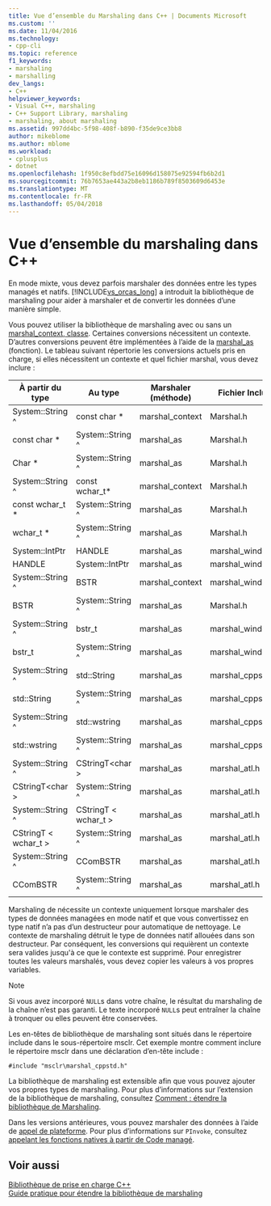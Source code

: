 ```yaml
---
title: Vue d’ensemble du Marshaling dans C++ | Documents Microsoft
ms.custom: ''
ms.date: 11/04/2016
ms.technology:
- cpp-cli
ms.topic: reference
f1_keywords:
- marshaling
- marshalling
dev_langs:
- C++
helpviewer_keywords:
- Visual C++, marshaling
- C++ Support Library, marshaling
- marshaling, about marshaling
ms.assetid: 997dd4bc-5f98-408f-b890-f35de9ce3bb8
author: mikeblome
ms.author: mblome
ms.workload:
- cplusplus
- dotnet
ms.openlocfilehash: 1f950c8efbdd75e16096d158075e92594fb6b2d1
ms.sourcegitcommit: 76b7653ae443a2b8eb1186b789f8503609d6453e
ms.translationtype: MT
ms.contentlocale: fr-FR
ms.lasthandoff: 05/04/2018
---
```

# <a name="overview-of-marshaling-in-c"></a>Vue d’ensemble du marshaling dans C++
En mode mixte, vous devez parfois marshaler des données entre les types managés et natifs. [!INCLUDE[vs_orcas_long](../atl/reference/includes/vs_orcas_long_md.md)] a introduit la bibliothèque de marshaling pour aider à marshaler et de convertir les données d’une manière simple.  
  
 Vous pouvez utiliser la bibliothèque de marshaling avec ou sans un [marshal_context, classe](../dotnet/marshal-context-class.md). Certaines conversions nécessitent un contexte. D’autres conversions peuvent être implémentées à l’aide de la [marshal_as](../dotnet/marshal-as.md) (fonction). Le tableau suivant répertorie les conversions actuels pris en charge, si elles nécessitent un contexte et quel fichier marshal, vous devez inclure :  
  
|À partir du type|Au type|Marshaler (méthode)|Fichier Include|  
|---------------|-------------|--------------------|------------------|  
|System::String ^|const char *|marshal_context|Marshal.h|  
|const char *|System::String ^|marshal_as|Marshal.h|  
|Char *|System::String ^|marshal_as|Marshal.h|  
|System::String ^|const wchar_t*|marshal_context|Marshal.h|  
|const wchar_t *|System::String ^|marshal_as|Marshal.h|  
|wchar_t *|System::String ^|marshal_as|Marshal.h|  
|System::IntPtr|HANDLE|marshal_as|marshal_windows.h|  
|HANDLE|System::IntPtr|marshal_as|marshal_windows.h|  
|System::String ^|BSTR|marshal_context|marshal_windows.h|  
|BSTR|System::String ^|marshal_as|Marshal.h|  
|System::String ^|bstr_t|marshal_as|marshal_windows.h|  
|bstr_t|System::String ^|marshal_as|marshal_windows.h|  
|System::String ^|std::String|marshal_as|marshal_cppstd.h|  
|std::String|System::String ^|marshal_as|marshal_cppstd.h|  
|System::String ^|std::wstring|marshal_as|marshal_cppstd.h|  
|std::wstring|System::String ^|marshal_as|marshal_cppstd.h|  
|System::String ^|CStringT\<char >|marshal_as|marshal_atl.h|  
|CStringT\<char >|System::String ^|marshal_as|marshal_atl.h|  
|System::String ^|CStringT < wchar_t >|marshal_as|marshal_atl.h|  
|CStringT < wchar_t >|System::String ^|marshal_as|marshal_atl.h|  
|System::String ^|CComBSTR|marshal_as|marshal_atl.h|  
|CComBSTR|System::String ^|marshal_as|marshal_atl.h|  
  
 Marshaling de nécessite un contexte uniquement lorsque marshaler des types de données managées en mode natif et que vous convertissez en type natif n’a pas d’un destructeur pour automatique de nettoyage. Le contexte de marshaling détruit le type de données natif allouées dans son destructeur. Par conséquent, les conversions qui requièrent un contexte sera valides jusqu'à ce que le contexte est supprimé. Pour enregistrer toutes les valeurs marshalés, vous devez copier les valeurs à vos propres variables.  
  
> [!NOTE]
>  Si vous avez incorporé `NULL`s dans votre chaîne, le résultat du marshaling de la chaîne n’est pas garanti. Le texte incorporé `NULL`s peut entraîner la chaîne à tronquer ou elles peuvent être conservées.  
  
 Les en-têtes de bibliothèque de marshaling sont situés dans le répertoire include dans le sous-répertoire msclr. Cet exemple montre comment inclure le répertoire msclr dans une déclaration d’en-tête include :  
  
 `#include "msclr\marshal_cppstd.h"`  
  
 La bibliothèque de marshaling est extensible afin que vous pouvez ajouter vos propres types de marshaling. Pour plus d’informations sur l’extension de la bibliothèque de marshaling, consultez [Comment : étendre la bibliothèque de Marshaling](../dotnet/how-to-extend-the-marshaling-library.md).  
  
 Dans les versions antérieures, vous pouvez marshaler des données à l’aide de [appel de plateforme](/dotnet/framework/interop/consuming-unmanaged-dll-functions). Pour plus d’informations sur `PInvoke`, consultez [appelant les fonctions natives à partir de Code managé](../dotnet/calling-native-functions-from-managed-code.md).  
  
## <a name="see-also"></a>Voir aussi  
 [Bibliothèque de prise en charge C++](../dotnet/cpp-support-library.md)   
 [Guide pratique pour étendre la bibliothèque de marshaling](../dotnet/how-to-extend-the-marshaling-library.md)